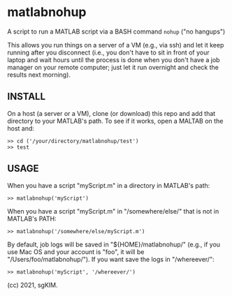 # matlabnohup
A script to run a MATLAB script via a BASH command `nohup` ("no hangups")

This allows you run things on a server of a VM (e.g., via ssh) and let it keep running after you disconnect (i.e., you don't have to sit in front of your laptop and wait hours until the process is done when you don't have a job manager on your remote computer; just let it run overnight and check the results next morning).

## INSTALL
On a host (a server or a VM), clone (or download) this repo and add that directory to your MATLAB's path. To see if it works, open a MALTAB on the host and:
```
>> cd ('/your/directory/matlabnohup/test')
>> test
```

## USAGE
When you have a script "myScript.m" in a directory in MATLAB's path:
```
>> matlabnohup('myScript')
```

When you have a script "myScript.m" in "/somewhere/else/" that is not in MATLAB's PATH:
```
>> matlabnohup('/somewhere/else/myScript.m')
```

By default, job logs will be saved in "${HOME}/matlabnohup/" (e.g., if you use Mac OS and your account is "foo", it will be "/Users/foo/matlabnohup/"). If you want save the logs in "/whereever/":
```
>> matlabnohup('myScript', '/whereever/')
```


(cc) 2021, sgKIM.
